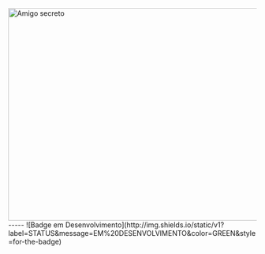 <img width="1752" height="431" alt="Amigo secreto" src="https://github.com/user-attachments/assets/af39c1a2-3aaa-434e-908b-ea767869c670" />
-----
![Badge em Desenvolvimento](http://img.shields.io/static/v1?label=STATUS&message=EM%20DESENVOLVIMENTO&color=GREEN&style=for-the-badge)

